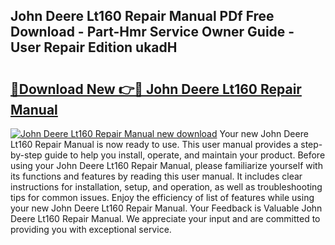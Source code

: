 ## John Deere Lt160 Repair Manual PDf Free Download - Part-Hmr Service Owner Guide - User Repair Edition ukadH

# <h2><a href="http://bc89479.oget.top/?id=John+Deere+Lt160+Repair+Manual">🔗Download New 👉🔴 John Deere Lt160 Repair Manual</a></h2>

[![John Deere Lt160 Repair Manual new download](https://i.imgur.com/5g1atiW.png)](http://bc89479.oget.top/?id=John+Deere+Lt160+Repair+Manual)
Your new John Deere Lt160 Repair Manual is now ready to use. This user manual provides a step-by-step guide to help you install, operate, and maintain your product. Before using your John Deere Lt160 Repair Manual, please familiarize yourself with its functions and features by reading this user manual. It includes clear instructions for installation, setup, and operation, as well as troubleshooting tips for common issues. Enjoy the efficiency of list of features while using your new John Deere Lt160 Repair Manual. Your Feedback is Valuable John Deere Lt160 Repair Manual. We appreciate your input and are committed to providing you with exceptional service.
